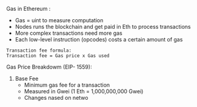 
Gas in Ethereum : 

- Gas = uint to measure computation 
- Nodes runs the blockchain and get paid in Eth to process transactions 
- More complex transactions need more gas 
- Each low-level instruction (opcodes) costs a certain amount of gas 
```
Transaction fee formula: 
Transaction fee = Gas price x Gas used 
```


Gas Price Breakdowm (EIP- 1559):

1. Base Fee 
    - Minimum gas fee for a transaction 
    - Measured in Gwei (1 Eth = 1,000,000,000 Gwei)
    - Changes nased on netwo
